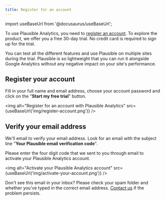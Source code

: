 ```yaml
---
title: Register for an account
---
```


import useBaseUrl from '@docusaurus/useBaseUrl';

To use Plausible Analytics, you need to [register an account](https://plausible.io/register). To explore the product, we offer you a free 30-day trial. No credit card is required to sign up for the trial.

You can test all the different features and use Plausible on multiple sites during the trial. Plausible is so lightweight that you can run it alongside Google Analytics without any negative impact on your site's performance. 

## Register your account

Fill in your full name and email address, choose your account password and click on the "**Start my free trial**" button.

<img alt="Register for an account with Plausible Analytics" src={useBaseUrl('img/register-account.png')} />

## Verify your email address

We'll email to verify your email address. Look for an email with the subject line "**Your Plausible email verification code**". 

Please enter the four digit code that we sent to you through email to activate your Plausible Analytics account.

<img alt="Activate your Plausible Analytics account" src={useBaseUrl('img/activate-your-account.png')} />

Don't see this email in your inbox? Please check your spam folder and whether you've typed in the correct email address. [Contact us](https://plausible.io/contact) if the problem persists. 
